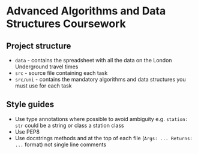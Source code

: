 # Advanced Algorithms and Data Structures Coursework

## Project structure

- `data` - contains the spreadsheet with all the data on the London Underground travel times
- `src` - source file containing each task
- `src/uni` - contains the mandatory algorithms and data structures you must use for each task

## Style guides

- Use type annotations where possible to avoid ambiguity e.g. `station: str` could be a string or class a station class
- Use PEP8
- Use docstrings methods and at the top of each file (`Args: ... Returns: ...` format) not single line comments
